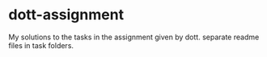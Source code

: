 # dott-assignment

My solutions to the tasks in the assignment given by dott. separate readme files in task folders.
